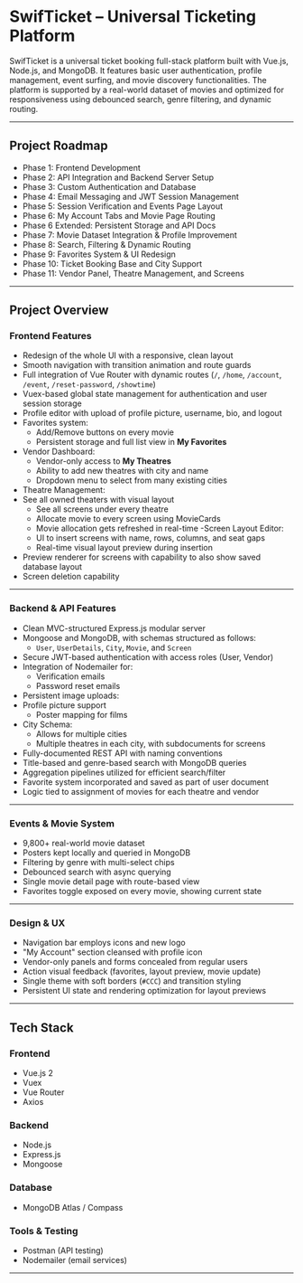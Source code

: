 # SwifTicket – Universal Ticketing Platform

SwifTicket is a universal ticket booking full-stack platform built with Vue.js, Node.js, and MongoDB. It features basic user authentication, profile management, event surfing, and movie discovery functionalities. The platform is supported by a real-world dataset of movies and optimized for responsiveness using debounced search, genre filtering, and dynamic routing.

---

## Project Roadmap

- Phase 1: Frontend Development
- Phase 2: API Integration and Backend Server Setup
- Phase 3: Custom Authentication and Database
- Phase 4: Email Messaging and JWT Session Management
- Phase 5: Session Verification and Events Page Layout
- Phase 6: My Account Tabs and Movie Page Routing
- Phase 6 Extended: Persistent Storage and API Docs
- Phase 7: Movie Dataset Integration & Profile Improvement
- Phase 8: Search, Filtering & Dynamic Routing
- Phase 9: Favorites System & UI Redesign
- Phase 10: Ticket Booking Base and City Support
- Phase 11: Vendor Panel, Theatre Management, and Screens

---

## Project Overview

### Frontend Features

- Redesign of the whole UI with a responsive, clean layout
- Smooth navigation with transition animation and route guards
- Full integration of Vue Router with dynamic routes (`/`, `/home`, `/account`, `/event`, `/reset-password`, `/showtime`)
- Vuex-based global state management for authentication and user session storage
- Profile editor with upload of profile picture, username, bio, and logout
- Favorites system:
  - Add/Remove buttons on every movie
  - Persistent storage and full list view in **My Favorites**
- Vendor Dashboard:
  - Vendor-only access to **My Theatres**
  - Ability to add new theatres with city and name
  - Dropdown menu to select from many existing cities
- Theatre Management:
- See all owned theaters with visual layout
  - See all screens under every theatre
  - Allocate movie to every screen using MovieCards
  - Movie allocation gets refreshed in real-time
    -Screen Layout Editor:
  - UI to insert screens with name, rows, columns, and seat gaps
  - Real-time visual layout preview during insertion
- Preview renderer for screens with capability to also show saved database layout
- Screen deletion capability

---

### Backend & API Features

- Clean MVC-structured Express.js modular server
- Mongoose and MongoDB, with schemas structured as follows:
  - `User`, `UserDetails`, `City`, `Movie`, and `Screen`
- Secure JWT-based authentication with access roles (User, Vendor)
- Integration of Nodemailer for:
  - Verification emails
  - Password reset emails
- Persistent image uploads:
- Profile picture support
  - Poster mapping for films
- City Schema:
  - Allows for multiple cities
  - Multiple theatres in each city, with subdocuments for screens
- Fully-documented REST API with naming conventions
- Title-based and genre-based search with MongoDB queries
- Aggregation pipelines utilized for efficient search/filter
- Favorite system incorporated and saved as part of user document
- Logic tied to assignment of movies for each theatre and vendor

---

### Events & Movie System

- 9,800+ real-world movie dataset
- Posters kept locally and queried in MongoDB
- Filtering by genre with multi-select chips
- Debounced search with async querying
- Single movie detail page with route-based view
- Favorites toggle exposed on every movie, showing current state

---

### Design & UX

- Navigation bar employs icons and new logo
- "My Account" section cleansed with profile icon
- Vendor-only panels and forms concealed from regular users
- Action visual feedback (favorites, layout preview, movie update)
- Single theme with soft borders (`#CCC`) and transition styling
- Persistent UI state and rendering optimization for layout previews

---

## Tech Stack

### Frontend
- Vue.js 2
- Vuex
- Vue Router
- Axios

### Backend
- Node.js
- Express.js
- Mongoose

### Database
- MongoDB Atlas / Compass

### Tools & Testing
- Postman (API testing)
- Nodemailer (email services)

---